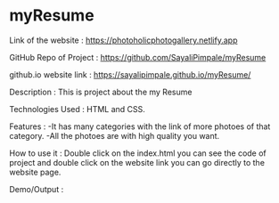# myResume

Link of the website : https://photoholicphotogallery.netlify.app

GitHub Repo of Project : https://github.com/SayaliPimpale/myResume

github.io website link : https://sayalipimpale.github.io/myResume/

Description : This is project about the my Resume 

Technologies Used : HTML and CSS.

Features : -It has many categories with the link of more photoes of that category.
           -All the photoes are with high quality you want.

How to use it : Double click on the index.html you can see the code of project and double click on the website link you can go directly to the website page.

Demo/Output : 
